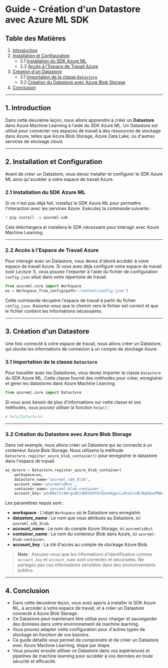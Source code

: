 # **Guide - Création d'un Datastore avec Azure ML SDK**

## **Table des Matières**
1. [Introduction](#section1)
2. [Installation et Configuration](#section2)
   - 2.1 [Installation du SDK Azure ML](#section21)
   - 2.2 [Accès à l'Espace de Travail Azure](#section22)
3. [Création d'un Datastore](#section3)
   - 3.1 [Importation de la classe `Datastore`](#section31)
   - 3.2 [Création du Datastore avec Azure Blob Storage](#section32)
4. [Conclusion](#section4)

---

<a id="section1"></a>
## 1. Introduction

Dans cette deuxième leçon, nous allons apprendre à créer un **Datastore** dans Azure Machine Learning à l'aide du SDK Azure ML. Un Datastore est utilisé pour connecter vos espaces de travail à des ressources de stockage dans Azure, telles que Azure Blob Storage, Azure Data Lake, ou d'autres services de stockage cloud.

---

<a id="section2"></a>
## 2. Installation et Configuration

Avant de créer un Datastore, vous devez installer et configurer le SDK Azure ML ainsi qu'accéder à votre espace de travail Azure.

<a id="section21"></a>
### 2.1 Installation du SDK Azure ML

Si ce n'est pas déjà fait, installez le SDK Azure ML pour permettre l'interaction avec les services Azure. Exécutez la commande suivante :

```bash
! pip install -q azureml-sdk
```

Cela téléchargera et installera le SDK nécessaire pour interagir avec Azure Machine Learning.

---

<a id="section22"></a>
### 2.2 Accès à l'Espace de Travail Azure

Pour interagir avec un Datastore, vous devez d'abord accéder à votre espace de travail Azure. Si vous avez déjà configuré votre espace de travail (voir *Lecture 1*), vous pouvez l'importer à l'aide du fichier de configuration `config.json` situé dans votre répertoire de travail.

```python
from azureml.core import Workspace
ws = Workspace.from_config(path='/content/config.json')
```

Cette commande récupère l'espace de travail à partir du fichier `config.json`. Assurez-vous que le chemin vers le fichier est correct et que le fichier contient les informations nécessaires.

---

<a id="section3"></a>
## 3. Création d'un Datastore

Une fois connecté à votre espace de travail, nous allons créer un Datastore, qui stocke les informations de connexion à un compte de stockage Azure.

<a id="section31"></a>
### 3.1 Importation de la classe `Datastore`

Pour travailler avec les Datastores, vous devez importer la classe `Datastore` du SDK Azure ML. Cette classe fournit des méthodes pour créer, enregistrer et gérer les datastores dans Azure Machine Learning.

```python
from azureml.core import Datastore
```

Si vous avez besoin de plus d'informations sur cette classe et ses méthodes, vous pouvez utiliser la fonction `help()` :

```python
# help(Datastore)
```

---

<a id="section32"></a>
### 3.2 Création du Datastore avec Azure Blob Storage

Dans cet exemple, nous allons créer un Datastore qui se connecte à un conteneur Azure Blob Storage. Nous utilisons la méthode `Datastore.register_azure_blob_container()` pour enregistrer le datastore dans l'espace de travail.

```python
az_dstore = Datastore.register_azure_blob_container(
    workspace=ws, 
    datastore_name='azureml_sdk_blob', 
    account_name='azuremlsdkst',
    container_name='azureml-blob-container',
    account_key='ydvDRe71rAO+gcWZz4DESU9Y87Qvnekge/Li8cwCusB/BqhEewPN840W3kw2GSfdtG8z+rpNov9l+ASt1WiAWg==')
```

Les paramètres requis sont :
- **workspace** : L'objet `Workspace` où le Datastore sera enregistré.
- **datastore_name** : Le nom que vous attribuez au Datastore, ici `azureml_sdk_blob`.
- **account_name** : Le nom du compte Azure Storage, ici `azuremlsdkst`.
- **container_name** : Le nom du conteneur Blob dans Azure, ici `azureml-blob-container`.
- **account_key** : La clé d'accès au compte de stockage Azure Blob.

> **Note** : Assurez-vous que les informations d'identification comme `account_key` et `account_name` sont correctes et sécurisées. Ne partagez pas ces informations sensibles dans des environnements publics.

---

<a id="section4"></a>
## 4. Conclusion

- Dans cette deuxième leçon, vous avez appris à installer le SDK Azure ML, à accéder à votre espace de travail, et à créer un Datastore connecté à Azure Blob Storage. 
- Ce Datastore peut maintenant être utilisé pour charger et sauvegarder des données dans votre environnement de machine learning. 
- Vous pouvez adapter cette configuration pour d'autres types de stockage en fonction de vos besoins.
- Ce guide détaillé vous permet de comprendre et de créer un Datastore avec Azure Machine Learning, étape par étape. 
- Vous pouvez ensuite utiliser ce Datastore dans vos expériences et pipelines de machine learning pour accéder à vos données en toute sécurité et efficacité.



